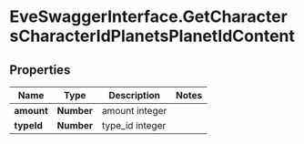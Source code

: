 # EveSwaggerInterface.GetCharactersCharacterIdPlanetsPlanetIdContent

## Properties
Name | Type | Description | Notes
------------ | ------------- | ------------- | -------------
**amount** | **Number** | amount integer | 
**typeId** | **Number** | type_id integer | 


